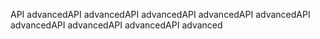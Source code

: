 API advancedAPI advancedAPI advancedAPI advancedAPI advancedAPI advancedAPI advancedAPI advancedAPI advanced
